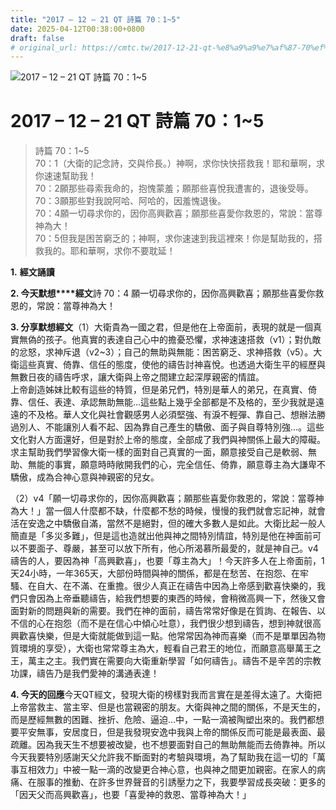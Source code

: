 ```yaml
---
title: "2017 – 12 – 21 QT 詩篇 70：1~5"
date: 2025-04-12T00:38:00+0800
draft: false
# original_url: https://cmtc.tw/2017-12-21-qt-%e8%a9%a9%e7%af%87-70%ef%bc%9a15
---
```


![2017 – 12 – 21 QT 詩篇 70：1~5](/images/qt.jpg   "2017 – 12 – 21 QT 詩篇 70：1~5")

# 2017 – 12 – 21 QT 詩篇 70：1~5

> 詩篇 70：1~5  
> 70：1（大衛的記念詩，交與伶長。）神啊，求你快快搭救我！耶和華啊，求你速速幫助我！  
> 70：2願那些尋索我命的，抱愧蒙羞；願那些喜悅我遭害的，退後受辱。  
> 70：3願那些對我說阿哈、阿哈的，因羞愧退後。  
> 70：4願一切尋求你的，因你高興歡喜；願那些喜愛你救恩的，常說：當尊神為大！  
> 70：5但我是困苦窮乏的；神啊，求你速速到我這裡來！你是幫助我的，搭救我的。耶和華啊，求你不要耽延！

**1.** **經文誦讀**

**2. 今天默想****經文**詩 70：4 願一切尋求你的，因你高興歡喜；願那些喜愛你救恩的，常說：當尊神為大！

**3. 分享默想經文**（1）大衛貴為一國之君，但是他在上帝面前，表現的就是一個真實無偽的孩子。他真實的表達自己心中的擔憂恐懼，求神速速搭救（v1）；對仇敵的忿怒，求神斥退（v2~3）；自己的無助與無能：困苦窮乏、求神搭救（v5）。大衛這些真實、倚靠、信任的態度，使他的禱告討神喜悅。也透過大衛生平的經歷與無數日夜的禱告呼求，讓大衛與上帝之間建立起深厚親密的情誼。  
上帝創造姊妹比較有這些的特質，但是弟兄們，特別是華人的弟兄，在真實、倚靠、信任、表達、承認無助無能…這些點上幾乎全部都是不及格的，至少我就是遠遠的不及格。華人文化與社會觀感男人必須堅強、有淚不輕彈、靠自己、想辦法勝過別人、不能讓別人看不起、因為靠自己產生的驕傲、面子與自尊特別強…。這些文化對人方面還好，但是對於上帝的態度，全部成了我們與神關係上最大的障礙。求主幫助我們學習像大衛一樣的面對自己真實的一面，願意接受自己是軟弱、無助、無能的事實，願意時時敞開我們的心，完全信任、倚靠，願意尊主為大謙卑不驕傲，成為合神心意與神親密的兒女。

（2）v4「願一切尋求你的，因你高興歡喜；願那些喜愛你救恩的，常說：當尊神為大！」當一個人什麼都不缺，什麼都不愁的時候，慢慢的我們就會忘記神，就會活在安逸之中驕傲自滿，當然不是絕對，但的確大多數人是如此。大衛比起一般人簡直是「多災多難」，但是這也造就出他與神之間特別情誼，特別是他在神面前可以不要面子、尊嚴，甚至可以放下所有，他心所渴慕所最愛的，就是神自己。v4禱告的人，要因為神「高興歡喜」，也要「尊主為大」！今天許多人在上帝面前，1天24小時，一年365天，大部份時間與神的關係，都是在愁苦、在抱怨、在牢騷、在自大、在不滿、在重擔。很少人真正在禱告中因為上帝感到歡喜快樂的，我們只會因為上帝垂聽禱告，給我們想要的東西的時候，會稍微高興一下，然後又會面對新的問題與新的需要。我們在神的面前，禱告常常好像是在質詢、在報告、以不信的心在抱怨（而不是在信心中傾心吐意），我們很少想到禱告，想到神就很高興歡喜快樂，但是大衛就能做到這一點。他常常因為神而喜樂（而不是單單因為物質環境的享受），大衛也常常尊主為大，輕看自己君王的地位，而願意高舉萬王之王，萬主之主。我們實在需要向大衛重新學習「如何禱告」。禱告不是辛苦的宗教功課，禱告乃是我們愛神的溝通表達！

**4. 今天的回應**今天QT經文，發現大衛的榜樣對我而言實在是差得太遠了。大衛把上帝當救主、當主宰、但是也當親密的朋友。大衛與神之間的關係，不是天生的，而是歷經無數的困難、挫折、危險、逼迫…中，一點一滴被陶塑出來的。我們都想要平安無事，安居度日，但是我發現安逸中我與上帝的關係反而可能是最表面、最疏離。因為我天生不想要被改變，也不想要面對自己的無助無能而去倚靠神。所以今天我要特別感謝天父允許我不斷面對的考驗與環境，為了幫助我在這一切的「萬事互相效力」中被一點一滴的改變更合神心意，也與神之間更加親密。在家人的病痛、在服事的推動、在許多世界聲音的引誘壓力之下，我要學習成長突破：更多的「因天父而高興歡喜」，也要「喜愛神的救恩、當尊神為大！」
